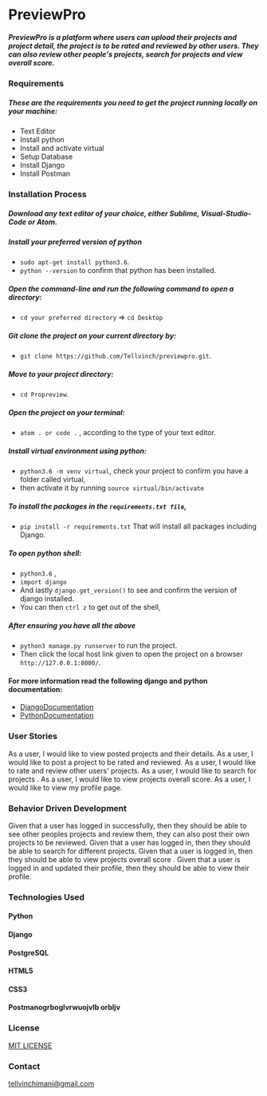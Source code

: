 # PreviewPro
##### PreviewPro is a platform where users can upload  their projects and project detail, the project is to be rated and reviewed by other users. They can also review other people's projects, search for projects and view overall score.

### Requirements

##### These are the requirements you need to get the project running locally on your machine:
  - Text Editor
  - Install python
  - Install and activate virtual
  - Setup Database
  - Install Django
  - Install Postman
### Installation Process

##### Download any text editor of your choice, either Sublime, Visual-Studio-Code or Atom.

##### Install your preferred version of python
  - ```sudo apt-get install python3.6```.
  - ```python --version``` to confirm that python has been installed.

##### Open the command-line and run the following command to open a directory:
  - ```cd your preferred directory``` => ```cd Desktop```

##### Git clone the project on your current directory by:
  - ```git clone https://github.com/Tellvinch/previewpro.git```.

##### Move to your project directory:
- ```cd Propreview```.

##### Open the project on your terminal:
  - ```atom . or code .``` , according to the type of your text editor.

##### Install virtual environment using python:
  - ```python3.6 -m venv virtual```, check your project to confirm you have a folder called virtual,
  - then activate it by running ```source virtual/bin/activate```

##### To install the packages in the ```requirements.txt file```,
  - ```pip install -r requirements.txt```  That will install all packages including Django.

##### To open python shell:
  - ```python3.6``` ,
  - ```import django```
  - And lastly ```django.get_version()``` to see and confirm the version of django installed.
  - You can then ```ctrl z``` to get out of the shell,

##### After ensuring you have all the above
  - ```python3 manage.py runserver``` to run the project.
  - Then click the local host link given to open the project on a browser ```http://127.0.0.1:8000/```.

#### For more information read the following django and python documentation:
  - [DjangoDocumentation](https://docs.djangoproject.com/en/1.11/intro/install/)
  - [PythonDocumentation](https://www.python.org/doc/)

### User Stories
 As a user, I would like to view posted projects and their details.
 As a user, I would like to post a project to be rated and reviewed.
 As a user, I would like to rate and  review other users' projects.
 As a user, I would like to search for projects .
 As a user, I would like to view projects overall score.
 As a user, I would like to view my profile page.

### Behavior Driven Development
 Given that a user has logged  in successfully, then they should be able to see other peoples projects and review them, they can also post their own projects to be reviewed.
 Given that a user has logged in, then they should be able to search for different projects.
 Given that a user is logged in, then they should be able to view projects overall score .
 Given that a user is logged in and updated their profile, then they should be able to  view their profile.

### Technologies Used
 #### Python
 #### Django
 #### PostgreSQL
 #### HTML5
 #### CSS3
 #### Postmanogrboglvrwuojvlb orbljv

### License
[MIT LICENSE](https://github.com/Tellvinch/previewpro/blob/master/license.md)

### Contact
 tellvinchimani@gmail.com